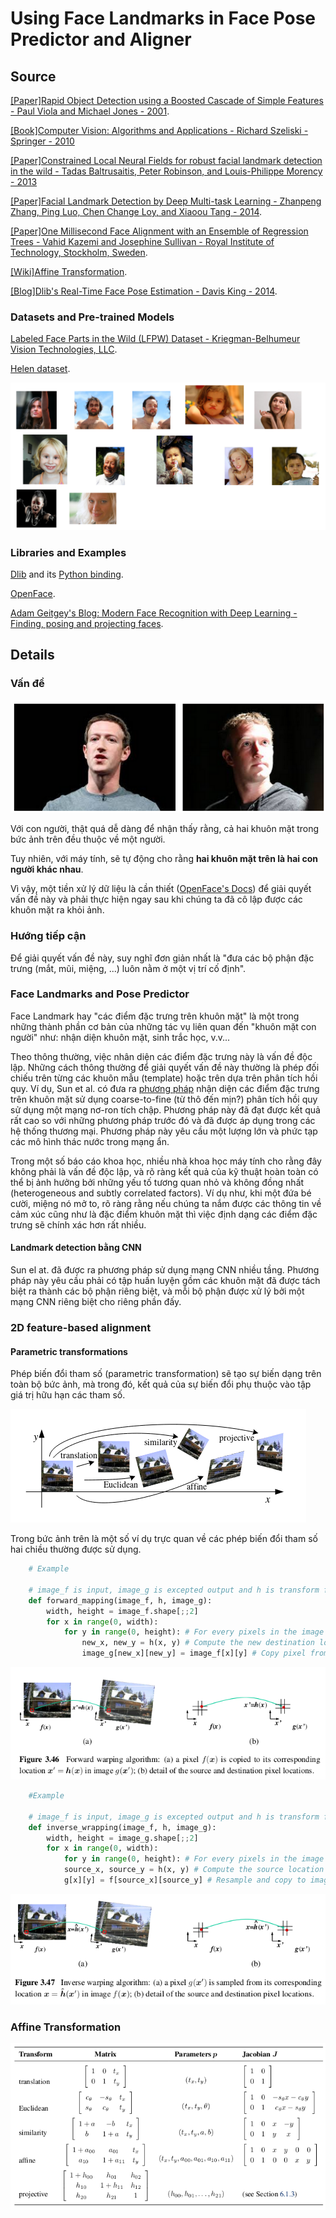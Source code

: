 # Using **Face Landmarks** in Face Pose Predictor and Aligner

## Source

[[Paper]Rapid Object Detection using a Boosted Cascade of Simple Features - Paul Viola and Michael Jones - 2001](https://www.cs.cmu.edu/~efros/courses/LBMV07/Papers/viola-cvpr-01.pdf).

[[Book]Computer Vision: Algorithms and Applications - Richard Szeliski - Springer - 2010](http://szeliski.org/Book/)

[[Paper]Constrained Local Neural Fields for robust facial landmark detection in the wild - Tadas Baltrusaitis, Peter Robinson, and Louis-Philippe Morency - 2013](https://www.cl.cam.ac.uk/~tb346/pub/papers/iccv2013.pdf)

[[Paper]Facial Landmark Detection by Deep Multi-task Learning - Zhanpeng Zhang, Ping Luo, Chen Change Loy, and Xiaoou Tang - 2014](http://personal.ie.cuhk.edu.hk/~ccloy/files/eccv_2014_deepfacealign.pdf).

[[Paper]One Millisecond Face Alignment with an Ensemble of Regression Trees - Vahid Kazemi and Josephine Sullivan - Royal Institute of Technology, Stockholm, Sweden](http://www.csc.kth.se/~vahidk/papers/KazemiCVPR14.pdf).

[[Wiki]Affine Transformation](https://en.wikipedia.org/wiki/Affine_transformation).

[[Blog]Dlib's Real-Time Face Pose Estimation - Davis King - 2014](http://blog.dlib.net/2014/08/real-time-face-pose-estimation.html).

### Datasets and Pre-trained Models

[Labeled Face Parts in the Wild (LFPW) Dataset - Kriegman-Belhumeur Vision Technologies, LLC](https://neerajkumar.org/databases/lfpw/).

[Helen dataset](http://www.ifp.illinois.edu/~vuongle2/helen/).

![](./etc/dataset_sample.png)
 
### Libraries and Examples

[Dlib](http://dlib.net/) and its [Python binding](https://pypi.python.org/pypi/dlib).

[OpenFace](https://cmusatyalab.github.io/openface/).

[Adam Geitgey's Blog: Modern Face Recognition with Deep Learning - Finding, posing and projecting faces](https://medium.com/@ageitgey/machine-learning-is-fun-part-4-modern-face-recognition-with-deep-learning-c3cffc121d78).

## Details

### Vấn đề

![Mark](./mark.png)

Với con người, thật quá dễ dàng để nhận thấy rằng, cả hai khuôn mặt trong bức ảnh trên đều thuộc về một người.

Tuy nhiên, với máy tính, sẽ tự động cho rằng **hai khuôn mặt trên là hai con người khác nhau**.

Vì vậy, một tiền xử lý dữ liệu là cần thiết ([OpenFace's Docs](http://openface-api.readthedocs.io/en/latest/openface.html#openface-aligndlib-class)) để giải quyết vấn đề này và phải thực hiện ngay sau khi chúng ta đã cô lập được các khuôn mặt ra khỏi ảnh.

### Hướng tiếp cận

Để giải quyết vấn đề này, suy nghĩ đơn giản nhất là "đưa các bộ phận đặc trưng (mắt, mũi, miệng, ...) luôn nằm ở một vị trí cố định".

### Face Landmarks and Pose Predictor

Face Landmark hay "các điểm đặc trưng trên khuôn mặt" là một trong những thành phần cơ bản của những tác vụ liên quan đến "khuôn mặt con người" như: nhận diện khuôn mặt, sinh trắc học, v.v...

Theo thông thường, việc nhân diện các điểm đặc trưng này là vấn đề độc lập. Những cách thông thường để giải quyết vấn đề này thường là phép đối chiếu trên từng các khuôn mẫu (template) hoặc trên dựa trên phân tích hồi quy. Ví dụ, Sun et al. có đưa ra [phương pháp](https://www.cv-foundation.org/openaccess/content_cvpr_2013/papers/Sun_Deep_Convolutional_Network_2013_CVPR_paper.pdf) nhận diện các điểm đặc trưng trên khuôn mặt sử dụng coarse-to-fine (từ thô đến mịn?) phân tích hồi quy sử dụng một mạng nơ-ron tích chập. Phương pháp này đã đạt được kết quả rất cao so với những phương pháp trước đó và đã được áp dụng trong các hệ thống thương mại. Phương pháp này yêu cầu một lượng lớn và phức tạp các mô hình thác nước trong mạng ẩn.

Trong một số báo cáo khoa học, nhiều nhà khoa học máy tính cho rằng đây không phải là vấn đề độc lập, và rõ ràng kết quả của kỹ thuật hoàn toàn có thể bị ảnh hưởng bởi những yếu tố tương quan nhỏ và không đồng nhất (heterogeneous and subtly correlated factors). Ví dụ như, khi một đứa bé cười, miệng nó mở to, rõ ràng rằng nếu chúng ta nắm được các thông tin về cảm xúc cũng như là đặc điểm khuôn mặt thì việc định dạng các điểm đặc trưng sẽ chính xác hơn rất nhiều.

#### Landmark detection bằng CNN

Sun el at. đã được ra phương pháp sử dụng mạng CNN nhiều tầng. Phương pháp này yêu cầu phải có tập huấn luyện gồm các khuôn mặt đã được tách biệt ra thành các bộ phận riêng biệt, và mỗi bộ phận được xử lý bởi một mạng CNN riêng biệt cho riêng phần đấy.

### 2D feature-based alignment

#### Parametric transformations

Phép biến đổi tham số (parametric transformation) sẽ tạo sự biến dạng trên toàn bộ bức ảnh, mà trong đó, kết quả của sự biến đổi phụ thuộc vào tập giá trị hữu hạn các tham số.

![Basic set of 2D planar transformations.](./etc/basic_transform.png)

Trong bức ảnh trên là một số ví dụ trực quan về các phép biến đổi tham số hai chiều thường được sử dụng.

```python
    # Example

    # image_f is input, image_g is excepted output and h is transform function
    def forward_mapping(image_f, h, image_g):
        width, height = image_f.shape[;;2]
        for x in range(0, width):
            for y in range(0, height): # For every pixels in the image f
                new_x, new_y = h(x, y) # Compute the new destination location
                image_g[new_x][new_y] = image_f[x][y] # Copy pixel from f to g

```
![](./etc/forward_mapping.png)

```python
    #Example

    # image_f is input, image_g is excepted output and h is transform function
    def inverse_wrapping(image_f, h, image_g):
        width, height = image_g.shape[;;2]
        for x in range(0, width):
            for y in range(0, height): # For every pixels in the image g
            source_x, source_y = h(x, y) # Compute the source location
            g[x][y] = f[source_x][source_y] # Resample and copy to image_g 

```
![](./etc/inverse_wrapping.png)

### Affine Transformation

![](./etc/transformations.png)